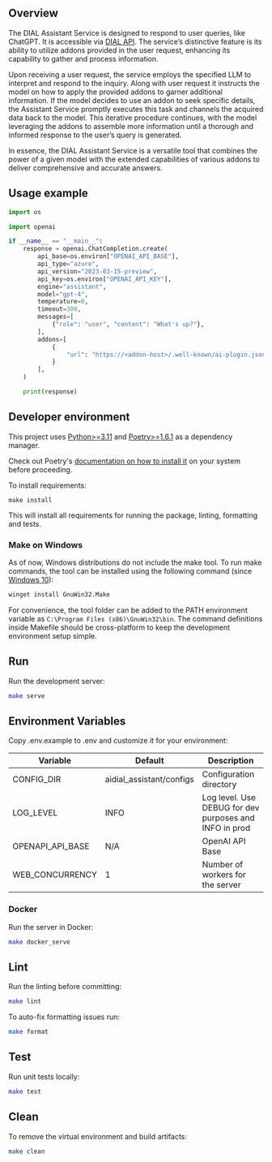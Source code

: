 ## Overview

The DIAL Assistant Service is designed to respond to user queries, like ChatGPT. It is accessible via [DIAL API](https://epam-rail.com/dial_api).
The service’s distinctive feature is its ability to utilize addons provided in the user request, enhancing its
capability to gather and process information.

Upon receiving a user request, the service employs the specified LLM to interpret and respond to the inquiry. Along with
user request it instructs the model on how to apply the provided addons to garner additional information. If the model
decides to use an addon to seek specific details, the Assistant Service promptly executes this task and channels the
acquired data back to the model. This iterative procedure continues, with the model leveraging the addons to assemble
more information until a thorough and informed response to the user’s query is generated.

In essence, the DIAL Assistant Service is a versatile tool that combines the power of a given model with the extended
capabilities of various addons to deliver comprehensive and accurate answers.

## Usage example

```python
import os

import openai

if __name__ == "__main__":
    response = openai.ChatCompletion.create(
        api_base=os.environ["OPENAI_API_BASE"],
        api_type="azure",
        api_version="2023-03-15-preview",
        api_key=os.environ["OPENAI_API_KEY"],
        engine="assistant",
        model="gpt-4",
        temperature=0,
        timeout=300,
        messages=[
            {"role": "user", "content": "What's up?"},
        ],
        addons=[
            {
                "url": "https://<addon-host>/.well-known/ai-plugin.json"
            }
        ],
    )

    print(response)
```

## Developer environment

This project uses [Python>=3.11](https://www.python.org/downloads/) and [Poetry>=1.6.1](https://python-poetry.org/) as a dependency manager.

Check out Poetry's [documentation on how to install it](https://python-poetry.org/docs/#installation) on your system before proceeding.

To install requirements:

```
make install
```

This will install all requirements for running the package, linting, formatting and tests.

### Make on Windows

As of now, Windows distributions do not include the make tool. To run make commands, the tool can be installed using
the following command (since [Windows 10](https://learn.microsoft.com/en-us/windows/package-manager/winget/)):

```sh
winget install GnuWin32.Make
```

For convenience, the tool folder can be added to the PATH environment variable as `C:\Program Files (x86)\GnuWin32\bin`.
The command definitions inside Makefile should be cross-platform to keep the development environment setup simple.

## Run

Run the development server:

```sh
make serve
```

## Environment Variables

Copy .env.example to .env and customize it for your environment:

| Variable         | Default                  | Description                                            |
|------------------|--------------------------|--------------------------------------------------------|
| CONFIG_DIR       | aidial_assistant/configs | Configuration directory                                |
| LOG_LEVEL        | INFO                     | Log level. Use DEBUG for dev purposes and INFO in prod |
| OPENAPI_API_BASE | N/A                      | OpenAI API Base                                        |
| WEB_CONCURRENCY  | 1                        | Number of workers for the server                       |

### Docker

Run the server in Docker:

```sh
make docker_serve
```

## Lint

Run the linting before committing:

```sh
make lint
```

To auto-fix formatting issues run:

```sh
make format
```

## Test

Run unit tests locally:

```sh
make test
```

## Clean

To remove the virtual environment and build artifacts:

```sh
make clean
```
